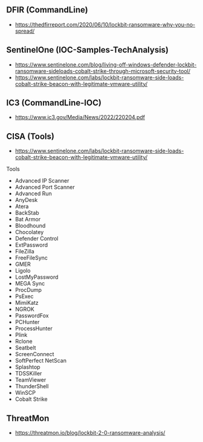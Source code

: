 ## DFIR (CommandLine)
- https://thedfirreport.com/2020/06/10/lockbit-ransomware-why-you-no-spread/

## SentinelOne (IOC-Samples-TechAnalysis)
- https://www.sentinelone.com/blog/living-off-windows-defender-lockbit-ransomware-sideloads-cobalt-strike-through-microsoft-security-tool/
- https://www.sentinelone.com/labs/lockbit-ransomware-side-loads-cobalt-strike-beacon-with-legitimate-vmware-utility/

## IC3 (CommandLine-IOC)
- https://www.ic3.gov/Media/News/2022/220204.pdf

## CISA (Tools)
- https://www.sentinelone.com/labs/lockbit-ransomware-side-loads-cobalt-strike-beacon-with-legitimate-vmware-utility/

Tools
- Advanced IP Scanner
- Advanced Port Scanner
- Advanced Run
- AnyDesk
- Atera
- BackStab
- Bat Armor
- Bloodhound
- Chocolatey
- Defender Control
- ExtPassword
- FileZilla
- FreeFileSync
- GMER
- Ligolo
- LostMyPassword
- MEGA Sync
- ProcDump
- PsExec
- MimiKatz
- NGROK
- PasswordFox
- PCHunter
- ProcessHunter
- Plink
- Rclone
- Seatbelt
- ScreenConnect
- SoftPerfect NetScan
- Splashtop
- TDSSKiller
- TeamViewer
- ThunderShell
- WinSCP
- Cobalt Strike

## ThreatMon
- https://threatmon.io/blog/lockbit-2-0-ransomware-analysis/
